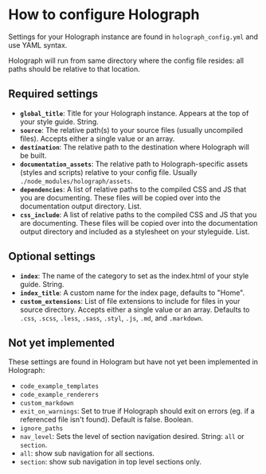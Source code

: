 # How to configure Holograph

Settings for your Holograph instance are found in `holograph_config.yml` and use YAML syntax.

Holograph will run from same directory where the config file resides: all paths should be relative to that location.

## Required settings
* **`global_title`**: Title for your Holograph instance. Appears at the top of your style guide. String.
* **`source`**: The relative path(s) to your source files (usually uncompiled files). Accepts either a single value or an array.
* **`destination`**: The relative path to the destination where Holograph will be built.
* **`documentation_assets`**: The relative path to Holograph-specific assets (styles and scripts) relative to your config file. Usually `./node_modules/holograph/assets`.
* **`dependencies`**: A list of relative paths to the compiled CSS and JS that you are documenting. These files will be copied over into the documentation output directory. List.
* **`css_include`**: A list of relative paths to the compiled CSS and JS that you are documenting. These files will be copied over into the documentation output directory and included as a stylesheet on your styleguide. List.

## Optional settings
* **`index`**: The name of the category to set as the index.html of your style guide. String.
* **`index_title`**: A custom name for the index page, defaults to "Home".
* **`custom_extensions`**: List of file extensions to include for files in your source directory. Accepts either a single value or an array. Defaults to `.css`, `.scss`, `.less`, `.sass`, `.styl`, `.js`, `.md`, and `.markdown`.

## Not yet implemented

These settings are found in Hologram but have not yet been implemented in Holograph:

* `code_example_templates`
* `code_example_renderers`
* `custom_markdown`
* `exit_on_warnings`: Set to true if Holograph should exit on errors (eg. if a referenced file isn't found). Default is false. Boolean.
* `ignore_paths`
* `nav_level`: Sets the level of section navigation desired. String: `all` or `section`.
 * `all`: show sub navigation for all sections.
 * `section`: show sub navigation in top level sections only.
